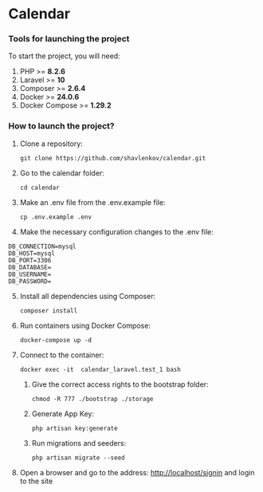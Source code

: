 # Calendar

### Tools for launching the project
To start the project, you will need:
1. PHP >= **8.2.6**
2. Laravel >= **10**
3. Composer >= **2.6.4**
5. Docker >= **24.0.6**
6. Docker Compose >= **1.29.2**

### How to launch the project?
1. Clone a repository:

   `git clone https://github.com/shavlenkov/calendar.git`
2. Go to the calendar folder:

   `cd calendar`
3. Make an .env file from the .env.example file:

   `cp .env.example .env`
4. Make the necessary configuration changes to the .env file:
```
DB_CONNECTION=mysql
DB_HOST=mysql
DB_PORT=3306
DB_DATABASE=
DB_USERNAME=
DB_PASSWORD=
```
5. Install all dependencies using Composer:

   `composer install`

6. Run containers using Docker Compose:

   `docker-compose up -d`
7. Connect to the container:

   `docker exec -it  calendar_laravel.test_1 bash`
    1. Give the correct access rights to the bootstrap folder:

       `chmod -R 777 ./bootstrap ./storage`
    2. Generate App Key:

       `php artisan key:generate`
    3. Run migrations and seeders:

       `php artisan migrate --seed`
10. Open a browser and go to the address:
    [http://localhost/signin](http://localhost/signin "http://localhost/login/signin") and login to the site
